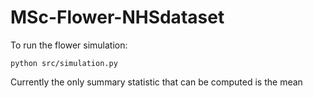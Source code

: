 # MSc-Flower-NHSdataset

To run the flower simulation:

`python src/simulation.py`

Currently the only summary statistic that can be computed is the mean